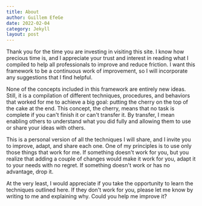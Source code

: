 ```yaml
---
title: About
author: Guillem EfeGe
date: 2022-02-04
category: Jekyll
layout: post
---
```


Thank you for the time you are investing in visiting this site. I know how precious time is, and I appreciate your trust and interest in reading what I compiled to help all professionals to improve and reduce friction. I want this framework to be a continuous work of improvement, so I will incorporate any suggestions that I find helpful.

None of the concepts included in this framework are entirely new ideas. Still, it is a compilation of different techniques, procedures, and behaviors that worked for me to achieve a big goal: putting the cherry on the top of the cake at the end. This concept, the cherry, means that no task is complete if you can't finish it or can't transfer it. By transfer, I mean enabling others to understand what you did fully and allowing them to use or share your ideas with others.

This is a personal version of all the techniques I will share, and I invite you to improve, adapt, and share each one. One of my principles is to use only those things that work for me. If something doesn't work for you, but you realize that adding a couple of changes would make it work for you, adapt it to your needs with no regret. If something doesn't work or has no advantage, drop it.

At the very least, I would appreciate if you take the opportunity to learn the techniques outlined here. If they don't work for you, please let me know by writing to me and explaining why. Could you help me improve it?
